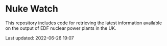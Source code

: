 # Nuke Watch

This repository includes code for retrieving the latest information available on the output of EDF nuclear power plants in the UK.

Last updated: 2022-06-26 19:07